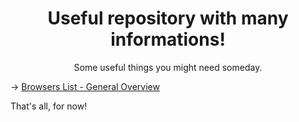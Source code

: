<h1 align="center">Useful repository with many informations!</h1>
<p align="center">Some useful things you might need someday.</p>

&rarr; [Browsers List - General Overview](/Browsers.md)

That's all, for now!
